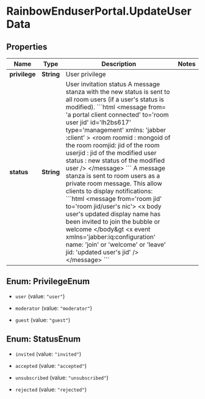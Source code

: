 # RainbowEnduserPortal.UpdateUserData

## Properties

Name | Type | Description | Notes
------------ | ------------- | ------------- | -------------
**privilege** | **String** | User privilege | 
**status** | **String** | User invitation status    A message stanza with the new status is sent to all room users (if a user&#39;s status is modified).        &#x60;&#x60;&#x60;html &lt;message           from&#x3D; &#39;a portal client connected&#39;           to&#x3D;&#39;room user jid&#39;           id&#x3D;&#39;lh2bs617&#39;           type&#x3D;&#39;management&#39;           xmlns: &#39;jabber :client&#39; &gt;           &lt;room               roomid : mongoid of the room               roomjid: jid of the room               userjid : jid of the modified user               status : new status of the modified user           /&gt;    &lt;/message&gt; &#x60;&#x60;&#x60;    A message stanza is sent to room users as a private room message. This allow clients to display notifications:        &#x60;&#x60;&#x60;html &lt;message           from&#x3D;&#39;room jid&#39;           to&#x3D;&#39;room jid/user&#39;s nic&#39;&gt;            &lt;x body  user&#39;s updated display name has been invited to join the bubble or welcome &lt;/body&amp;gt            &lt;x event xmlns&#x3D;&#39;jabber:iq:configuration&#39;                 name: &#39;join&#39; or &#39;welcome&#39; or &#39;leave&#39;                 jid: &#39;updated user&#39;s jid&#39; /&gt;    &lt;/message&gt; &#x60;&#x60;&#x60;  | 



## Enum: PrivilegeEnum


* `user` (value: `"user"`)

* `moderator` (value: `"moderator"`)

* `guest` (value: `"guest"`)





## Enum: StatusEnum


* `invited` (value: `"invited"`)

* `accepted` (value: `"accepted"`)

* `unsubscribed` (value: `"unsubscribed"`)

* `rejected` (value: `"rejected"`)




